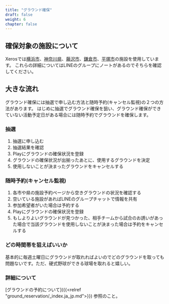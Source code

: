 ```yaml
---
title: "グラウンド確保"
draft: false
weight: 6
chapter: false
---
```


## 確保対象の施設について

Xerosでは[横浜市](https://yoyaku.city.yokohama.lg.jp/)、[神奈川県](https://yoyaku.e-kanagawa.lg.jp/kanagawa/web/)、[藤沢市](https://yoyaku.city.fujisawa.kanagawa.jp/)、[鎌倉市](https://yoyaku.e-kanagawa.lg.jp/kamakura/web/)、[平塚市](https://shisetsu.city.hiratsuka.kanagawa.jp/)の施設を使用しています。
これらの詳細についてはLINEのグループにノートがあるのでそちらを確認してください。

## 大きな流れ

グラウンド確保には抽選で申し込む方法と随時予約(キャンセル監視)の２つの方法があります。
はじめに抽選でグラウンド確保を狙い、グラウンド確保ができていない活動予定日がある場合には随時予約でグラウンドを確保します。

### 抽選

1. 抽選に申し込む
2. 抽選結果を確認
3. Playにグラウンドの確保状況を登録
4. グラウンドの確保状況が出揃ったあとに、使用するグラウンドを決定
5. 使用しないことが決まったグラウンドをキャンセルする

### 随時予約(キャンセル監視)

1. 各市や県の施設予約ページから空きグラウンドの状況を確認する
2. 空いている施設があればLINEのグループチャットで情報を共有
3. 参加希望者がいた場合は予約する
4. Playにグラウンドの確保状況を登録
5. もしよりよいグラウンドが見つかった、相手チームから試合のお誘いがあった場合で当該グラウンドを使用しないことが決まった場合は予約をキャンセルする

### どの時間帯を狙えばいいか

基本的に毎週土曜日にグラウンドが取れればよいのでどのグラウンドを取っても問題ないです。ただ、硬式野球ができる球場を取れると嬉しい。

### 詳細について

[グラウンドの予約について]({{<relref "ground_reservation/_index.ja_jp.md">}})
参照のこと。
